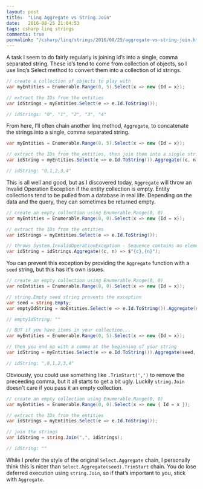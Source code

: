 ```yaml
---
layout: post
title:  "Linq Aggregate vs String.Join"
date:   2016-08-25 21:04:53
tags: csharp linq strings
comments: true
permalink: "/csharp/linq/strings/2016/08/25/aggregate-vs-string-join.html"
---
```

A task I seem to do fairly regularly is joining id’s into a single, comma separated string. These id’s tend to come from collection of objects, so I use linq’s Select method to convert them into a collection of id strings.

```csharp
// create a collection of objects to play with
var myEntities = Enumerable.Range(0, 5).Select(x => new {Id = x});

// extract the IDs from the entities
var idStrings = myEntities.Select(e => e.Id.ToString());

// idStrings: "0", "1", "2", "3", "4"
```

From here, I’ll often chain another linq method, `Aggregate`, to concatenate the strings into a single, comma separated string.

```csharp
var myEntities = Enumerable.Range(0, 5).Select(x => new {Id = x});

// extract the IDs from the entities, then join them into a single string
var idString = myEntities.Select(e => e.Id.ToString()).Aggregate((c, n) => $"{c},{n}");

// idString: "0,1,2,3,4"
```

This is all well and good, but as I discovered today, `Aggregate` will throw an Invalid Operation Exception if the entity collection is empty.
Entity collections tend to be pulled from a database in real life. Depending on the data and the query, they can sometimes be returned empty.

```csharp
// create an empty collection using Enumerable.Range(0, 0) 
var myEntities = Enumerable.Range(0, 0).Select(x => new {Id = x});

// extract the IDs from the entities
var idStrings = myEntities.Select(e => e.Id.ToString());

// throws System.InvalidOperationException - Sequence contains no elements
var idString = idStrings.Aggregate((c, n) => $"{c},{n}");
```

You can prevent this exception by providing the `Aggregate` function with a `seed` string, but this has it's own issues.

```csharp
// create an empty collection using Enumerable.Range(0, 0) 
var noEntities = Enumerable.Range(0, 0).Select(x => new {Id = x});

// string.Empty seed string prevents the exception
var seed = string.Empty;
var emptyIdString = noEntities.Select(e => e.Id.ToString()).Aggregate(seed, (c, n) => $"{c},{n}");

// emptyIdString: ""

// BUT if you have items in your collection...
var myEntities = Enumerable.Range(0, 5).Select(x => new {Id = x});

// then you end up with a comma at the beginning of your string
var idString = myEntities.Select(e => e.Id.ToString()).Aggregate(seed, (c, n) => $"{c},{n}");

// idString: ",0,1,2,3,4"
```

Obviously, you could use something like `.TrimStart(',')` to remove the preceeding comma, but it all starts to get a bit ugly.
Luckily `string.Join` doesn't care if you pass it an empty collection.

```csharp
// create an empty collection using Enumerable.Range(0, 0) 
var myEntities = Enumerable.Range(0, 0).Select(x => new { Id = x });

// extract the IDs from the entities
var idStrings = myEntities.Select(e => e.Id.ToString());

// join the strings
var idString = string.Join(",", idStrings);

// idString: ""
```

While I prefer the style of the original `Select.Aggregate` chain, I personally think this is nicer than `Select.Aggregate(seed).TrimStart` chain.
You do lose deferred execution using `string.Join`, so if that’s important to you, stick with `Aggregate`. 

